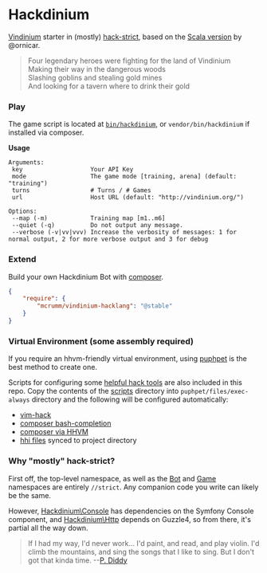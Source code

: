 Hackdinium
==========

[Vindinium](http://vindinium.org) starter in (mostly) [hack-strict](http://hacklang.org), based on the [Scala version](https://github.com/ornicar/vindinium-starter-scala) by @ornicar.

>Four legendary heroes were fighting for the land of Vindinium  
>Making their way in the dangerous woods  
>Slashing goblins and stealing gold mines  
>And looking for a tavern where to drink their gold

### Play

The game script is located at [`bin/hackdinium`](bin/hackdinium), or `vendor/bin/hackdinium` if installed via composer.

**Usage**

```
Arguments:
 key                   Your API Key
 mode                  The game mode [training, arena] (default: "training")
 turns                 # Turns / # Games
 url                   Host URL (default: "http://vindinium.org/")

Options:
 --map (-m)            Training map [m1..m6]
 --quiet (-q)          Do not output any message.
 --verbose (-v|vv|vvv) Increase the verbosity of messages: 1 for normal output, 2 for more verbose output and 3 for debug
```

### Extend

Build your own Hackdinium Bot with [composer](http://getcomposer.org).

```JSON
{
    "require": {
        "mcrumm/vindinium-hacklang": "@stable"
    }
}
```

### Virtual Environment (some assembly required)

If you require an hhvm-friendly virtual environment, using [puphpet](http://puphpet.org/) is the best method to create one.

Scripts for configuring some [helpful hack tools](scripts/) are also included in this repo. Copy the contents of the [scripts](scripts/) directory into `puphpet/files/exec-always` directory and the following will be configured automatically:

-  [vim-hack](https://github.com/hhvm/vim-hack)
-  [composer bash-completion](https://github.com/iArren/composer-bash-completion)
-  [composer via HHVM](https://blog.engineyard.com/2014/hhvm-hack-part-2)
-  [hhi files](https://github.com/facebook/hhvm/tree/master/hphp/hack/hhi) synced to project directory

### Why "mostly" hack-strict?

First off, the top-level namespace, as well as the [Bot](src/Bot) and [Game](src/Game) namespaces are entirely `//strict`. Any companion code you write can likely be the same.

However, [Hackdinium\Console](src/Console) has dependencies on the Symfony Console component, and [Hackdinium\Http](src/Http) depends on Guzzle4, so from there, it's partial all the way down.

> If I had my way, I'd never work... I'd paint, and read, and play violin. I'd climb the mountains, and sing the songs that I like to sing. But I don't got that kinda time. --[P. Diddy](http://m.imdb.com/title/tt0353049/quotes?qt=qt0312304)
